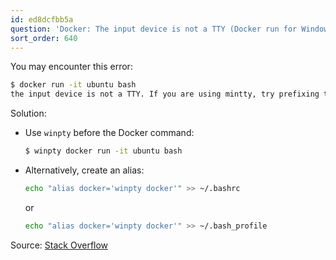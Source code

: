 ```yaml
---
id: ed8dcfbb5a
question: 'Docker: The input device is not a TTY (Docker run for Windows)'
sort_order: 640
---
```


You may encounter this error:

```bash
$ docker run -it ubuntu bash
the input device is not a TTY. If you are using mintty, try prefixing the command with 'winpty'
```

Solution:

- Use `winpty` before the Docker command:
  
  ```bash
  $ winpty docker run -it ubuntu bash
  ```

- Alternatively, create an alias:
  
  ```bash
  echo "alias docker='winpty docker'" >> ~/.bashrc
  ```
  
  or
  
  ```bash
  echo "alias docker='winpty docker'" >> ~/.bash_profile
  ```
  
Source: [Stack Overflow](https://stackoverflow.com/a/49965690)